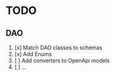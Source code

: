 # TODO

## DAO

1. [x] Match DAO classes to schemas
1. [x] Add Enums
1. [ ] Add converters to OpenApi models
1. [ ] ...